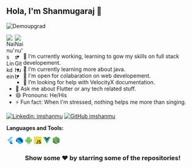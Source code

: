 
## Hola, I'm Shanmugaraj 👋

<p align="left"> <img src="https://komarev.com/ghpvc/?username=Demoupgrad&label=Views&color=blue&style=plastic" alt="Demoupgrad" /> </p>

</a>
<a href=" https://www.linkedin.com/in/shanmugaraj-d-16492b116/">
  <img align="left" alt="Nainu's Linkdein" width="22px" src="https://cdn.jsdelivr.net/npm/simple-icons@v3/icons/linkedin.svg" />
</a>
<a href="https://github.com/shanmugaraj1996">
  <img align="left" alt="Nainu's Github" width="22px" src="https://cdn.jsdelivr.net/npm/simple-icons@v3/icons/github.svg" />
</a>



<br/>
<br/>


- 🔭 I’m currently working, learning to gow my skills on full stack developement.
- 🌱 I’m currently learning more about java.
- 👯 I'm open for colabaration on web developement.
- 🤔 I’m looking for help with VelocityX documentation.
- 💬 Ask me about Flutter or any tech related stuff.
- 😄 Pronouns: He/His
- ⚡ Fun fact: When I'm stressed, nothing helps me more than singing.

[![Linkedin: imshanmu](https://img.shields.io/badge/-shanmu-blue?style=flat-square&logo=Linkedin&logoColor=white&link=https://www.linkedin.com/in/shanmugaraj-d)](https://www.linkedin.com/in/shanmugaraj-d-16492b116//)
[![GitHub imshanmu](https://img.shields.io/github/followers/shanmu?label=follow&style=social)](https://github.com/shanmugaraj1996)


**Languages and Tools:**  

<code><img height="20" src="https://raw.githubusercontent.com/github/explore/80688e429a7d4ef2fca1e82350fe8e3517d3494d/topics/flutter/flutter.png"></code>
<code><img height="20" src="https://raw.githubusercontent.com/github/explore/80688e429a7d4ef2fca1e82350fe8e3517d3494d/topics/dart/dart.png"></code>
<code><img height="20" src="https://raw.githubusercontent.com/github/explore/80688e429a7d4ef2fca1e82350fe8e3517d3494d/topics/android/android.png"></code>
<code><img height="20" src="https://raw.githubusercontent.com/github/explore/80688e429a7d4ef2fca1e82350fe8e3517d3494d/topics/javascript/javascript.png"></code>
<code><img height="20" src="https://raw.githubusercontent.com/github/explore/80688e429a7d4ef2fca1e82350fe8e3517d3494d/topics/vue/vue.png"></code>
<code><img height="20" src="https://raw.githubusercontent.com/github/explore/80688e429a7d4ef2fca1e82350fe8e3517d3494d/topics/nodejs/nodejs.png"></code>    





<div align="center">

### Show some ❤️ by starring some of the repositories!

</div>

